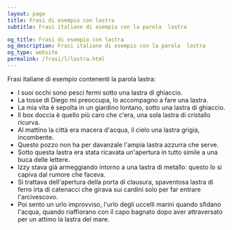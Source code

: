 ```yaml
---
layout: page
title: Frasi di esempio con lastra 
subtitle: Frasi italiane di esempio con la parola  lastra

og_title: Frasi di esempio con lastra 
og_description: Frasi italiane di esempio con la parola  lastra
og_type: website
permalink: /frasi/l/lastra.html
---
```


Frasi italiane di esempio contenenti la parola lastra:


- I suoi occhi sono pesci fermi sotto una lastra di ghiaccio.
- La tosse di Diego mi preoccupa, lo accompagno a fare una lastra.
- La mia vita è sepolta in un giardino lontano, sotto una lastra di ghiaccio.
- Il box doccia è quello più caro che c'era, una sola lastra di cristallo ricurva.
- Al mattino la città era macera d'acqua, il cielo una lastra grigia, incombente.
- Questo pozzo non ha per davanzale l'ampia lastra azzurra che serve.
- Sotto questa lastra era stata ricavata un'apertura in tutto simile a una buca delle lettere.
- Izzy stava già armeggiando intorno a una lastra di metallo: questo lo si capiva dal rumore che faceva.
- Si trattava dell'apertura della porta di clausura, spaventosa lastra di ferro irta di catenacci che girava sui cardini solo per far entrare l'arcivescovo.
- Poi sento un urlo improvviso, l'urlo degli uccelli marini quando sfidano l'acqua, quando riaffiorano con il capo bagnato dopo aver attraversato per un attimo la lastra del mare.
